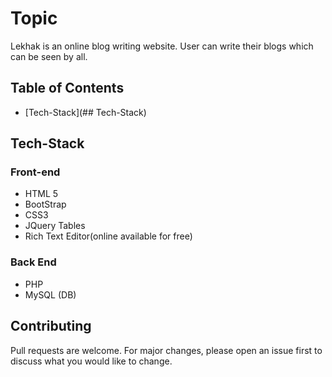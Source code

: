 # Topic

Lekhak is an online blog writing website. User can write their blogs which can be seen by all.
## Table of Contents
- [Tech-Stack](## Tech-Stack)

## Tech-Stack
### Front-end
- HTML 5
- BootStrap
- CSS3
- JQuery Tables
- Rich Text Editor(online available for free)
### Back End
- PHP
- MySQL (DB)




## Contributing
Pull requests are welcome. For major changes, please open an issue first to discuss what you would like to change.
